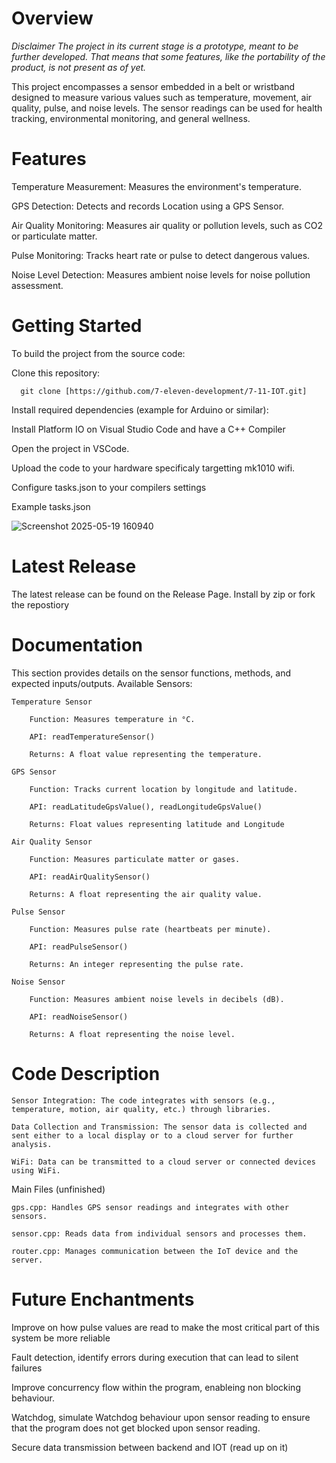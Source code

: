 # Overview
*Disclaimer* _The project in its current stage is a prototype, meant to be further developed. That means that some features, like the portability of the product, is not present as of yet._

This project encompasses a sensor embedded in a belt or wristband designed to measure various values such as temperature, movement, air quality, pulse, and noise levels. The sensor readings can be used for health tracking, environmental monitoring, and general wellness.

# Features
Temperature Measurement: Measures the environment's temperature.

GPS Detection: Detects and records Location using a GPS Sensor.

Air Quality Monitoring: Measures air quality or pollution levels, such as CO2 or particulate matter.

Pulse Monitoring: Tracks heart rate or pulse to detect dangerous values.

Noise Level Detection: Measures ambient noise levels for noise pollution assessment.

# Getting Started

To build the project from the source code:

Clone this repository:
```
  git clone [https://github.com/7-eleven-development/7-11-IOT.git]
```
Install required dependencies (example for Arduino or similar):

Install Platform IO on Visual Studio Code and have a C++ Compiler

Open the project in VSCode.

Upload the code to your hardware specificaly targetting mk1010 wifi.

Configure tasks.json to your compilers settings

Example tasks.json


![Screenshot 2025-05-19 160940](https://github.com/user-attachments/assets/8f9e3b15-9e8c-424f-87b2-079376b12876)


# Latest Release

The latest release can be found on the Release Page. Install by zip or fork the repostiory

# Documentation

This section provides details on the sensor functions, methods, and expected inputs/outputs.
Available Sensors:

    Temperature Sensor

        Function: Measures temperature in °C.

        API: readTemperatureSensor()

        Returns: A float value representing the temperature.

    GPS Sensor

        Function: Tracks current location by longitude and latitude.

        API: readLatitudeGpsValue(), readLongitudeGpsValue()

        Returns: Float values representing latitude and Longitude

    Air Quality Sensor

        Function: Measures particulate matter or gases.

        API: readAirQualitySensor()

        Returns: A float representing the air quality value.

    Pulse Sensor

        Function: Measures pulse rate (heartbeats per minute).

        API: readPulseSensor()

        Returns: An integer representing the pulse rate.

    Noise Sensor

        Function: Measures ambient noise levels in decibels (dB).

        API: readNoiseSensor()

        Returns: A float representing the noise level.

# Code Description

    Sensor Integration: The code integrates with sensors (e.g., temperature, motion, air quality, etc.) through libraries.

    Data Collection and Transmission: The sensor data is collected and sent either to a local display or to a cloud server for further analysis.

    WiFi: Data can be transmitted to a cloud server or connected devices using WiFi.

Main Files (unfinished)

    gps.cpp: Handles GPS sensor readings and integrates with other sensors.

    sensor.cpp: Reads data from individual sensors and processes them.

    router.cpp: Manages communication between the IoT device and the server.


# Future Enchantments
  Improve on how pulse values are read to make the most critical part of this system be more reliable
  
  Fault detection, identify errors during execution that can lead to silent failures

  Improve concurrency flow within the program, enableing non blocking behaviour.

  Watchdog, simulate Watchdog behaviour upon sensor reading to ensure that the program does not get blocked upon sensor reading.

  Secure data transmission between backend and IOT (read up on it)
